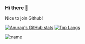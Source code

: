 ### Hi there 👋

Nice to join Github!

[![Anurag's GitHub stats](https://github-readme-stats.vercel.app/api?username=3048205169)](https://github.com/anuraghazra/github-readme-stats)
[![Top Langs](https://github-readme-stats.vercel.app/api/top-langs/?username=3048205169)](https://github.com/anuraghazra/github-readme-stats)


<img src="https://count.getloli.com/get/@:name" alt=":name" />



<!--
**3048205169/3048205169** is a ✨ _special_ ✨ repository because its `README.md` (this file) appears on your GitHub profile.

Here are some ideas to get you started:

- 🔭 I’m currently working on ...
- 🌱 I’m currently learning ...
- 👯 I’m looking to collaborate on ...
- 🤔 I’m looking for help with ...
- 💬 Ask me about ...
- 📫 How to reach me: ...
- 😄 Pronouns: ...
- ⚡ Fun fact: ...
-->
